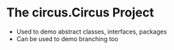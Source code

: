 # The circus.Circus Project


* Used to demo abstract classes, interfaces, packages
* Can be used to demo branching too